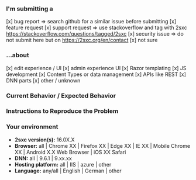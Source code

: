 <!-- FILL OUT THE FOLLOWING INFORMATION WE MAY CLOSE YOUR ISSUE WITHOUT INVESTIGATING -->

### I'm submitting a
<!-- HINT: remove lines which don't apply  -->
[x] bug report => search github for a similar issue before submitting
[x] feature request
[x] support request => use stackoverflow and tag with 2sxc <https://stackoverflow.com/questions/tagged/2sxc>
[x] security issue => do not submit here but on <https://2sxc.org/en/contact>
[x] not sure

### ...about
<!-- HINT: remove lines which don't apply  -->
[x] edit experience / UI
[x] admin experience UI
[x] Razor templating
[x] JS development
[x] Content Types or data management
[x] APIs like REST
[x] DNN parts
[x] other / unknown

### Current Behavior / Expected Behavior
<!-- HINT: Describe how the bug manifests. -->

<!-- HINT: Describe what the behavior would be without the bug. -->

<!-- HINT: Describe the motivation or the concrete use case for the change -->

<!-- Anything you would like to add -->

### Instructions to Reproduce the Problem
<!--
If the current behavior is a bug or you can illustrate your feature request better with an example, 
please provide the *STEPS TO REPRODUCE* and/or a *MINIMAL DEMO* like a screenshot or screen cast.

A sample App to reproduce the issue is also great!
-->

### Your environment
<!-- HINT: Operating system, IDE, package manager, HTTP server, ... -->

* **2sxc version(s):** 16.0X.X  <!-- Check whether this is still an issue in the most recent version -->
* **Browser:** all | Chrome XX | Firefox XX | Edge XX | IE XX | Mobile Chrome XX | Android X.X Web Browser | iOS XX Safari
* **DNN:** all | 9.6.1 | 9.xx.xx
* **Hosting platform:** all | IIS | azure | other
* **Language:** any/all | English | German | other
